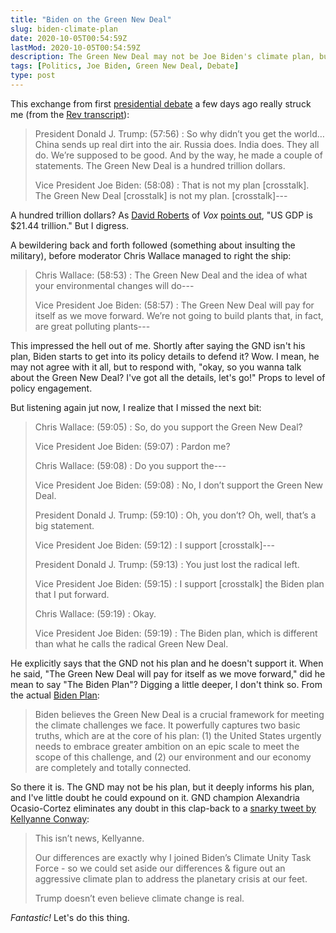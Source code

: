```yaml
---
title: "Biden on the Green New Deal"
slug: biden-climate-plan
date: 2020-10-05T00:54:59Z
lastMod: 2020-10-05T00:54:59Z
description: The Green New Deal may not be Joe Biden's climate plan, but you better believe he knows it deeply and could dive deep into the details.
tags: [Politics, Joe Biden, Green New Deal, Debate]
type: post
---
```


This exchange from first [presidential debate] a few days ago really struck me
(from the [Rev transcript]):

> President Donald J. Trump: (57:56)
> : So why didn’t you get the world… China sends up real dirt into the air.
> Russia does. India does. They all do. We’re supposed to be good. And by the
> way, he made a couple of statements. The Green New Deal is a hundred trillion
> dollars.
>
> Vice President Joe Biden: (58:08)
> : That is not my plan [crosstalk]. The Green New Deal [crosstalk] is not my
> plan. [crosstalk]---

A hundred trillion dollars? As [David Roberts] of *Vox* [points out], "US GDP is
$21.44 trillion." But I digress. 

A bewildering back and forth followed (something about insulting the military),
before moderator Chris Wallace managed to right the ship:

> Chris Wallace: (58:53)
> : The Green New Deal and the idea of what your environmental changes will
> do---
>
> Vice President Joe Biden: (58:57)
> : The Green New Deal will pay for itself as we move forward. We’re not going
> to build plants that, in fact, are great polluting plants---

This impressed the hell out of me. Shortly after saying the GND isn't his plan,
Biden starts to get into its policy details to defend it? Wow. I mean, he may
not agree with it all, but to respond with, "okay, so you wanna talk about the
Green New Deal? I've got all the details, let's go!" Props to level of policy
engagement.

But listening again jut now, I realize that I missed the next bit:

> Chris Wallace: (59:05)
> : So, do you support the Green New Deal?
>
> Vice President Joe Biden: (59:07)
> : Pardon me?
>
> Chris Wallace: (59:08)
> : Do you support the---
>
> Vice President Joe Biden: (59:08)
> : No, I don’t support the Green New Deal.
>
> President Donald J. Trump: (59:10)
> : Oh, you don’t? Oh, well, that’s a big statement.
>
> Vice President Joe Biden: (59:12)
> : I support [crosstalk]---
>
> President Donald J. Trump: (59:13)
> : You just lost the radical left.
>
> Vice President Joe Biden: (59:15)
> : I support [crosstalk] the Biden plan that I put forward.
>
> Chris Wallace: (59:19)
> : Okay.
>
> Vice President Joe Biden: (59:19)
> : The Biden plan, which is different than what he calls the radical Green New
> Deal.

He explicitly says that the GND not his plan and he doesn't support it. When he
said, "The Green New Deal will pay for itself as we move forward," did he mean
to say "The Biden Plan"? Digging a little deeper, I don't think so.  From the
actual [Biden Plan]:

> Biden believes the Green New Deal is a crucial framework for meeting the
> climate challenges we face. It powerfully captures two basic truths, which are
> at the core of his plan: (1) the United States urgently needs to embrace
> greater ambition on an epic scale to meet the scope of this challenge, and (2)
> our environment and our economy are completely and totally connected.

So there it is. The GND may not be his plan, but it deeply informs his plan, and
I've little doubt he could expound on it. GND champion Alexandria Ocasio-Cortez
eliminates any doubt in this clap-back to a [snarky tweet by Kellyanne Conway]:

> This isn’t news, Kellyanne.
>
> Our differences are exactly why I joined Biden’s Climate Unity Task Force - so
> we could set aside our differences & figure out an aggressive climate plan to
> address the planetary crisis at our feet.
>
> Trump doesn’t even believe climate change is real.

*Fantastic!* Let's do this thing.

  [presidential debate]:
    https://en.wikipedia.org/wiki/2020_United_States_presidential_debates
    "Wikipedia: “2020 United States presidential debates”"
  [Rev transcript]:
    https://www.rev.com/blog/transcripts/donald-trump-joe-biden-1st-presidential-debate-transcript-2020
    "Donald Trump & Joe Biden 1st Presidential Debate Transcript 2020"
  [David Roberts]:
    https://www.vox.com/authors/david-roberts
  [points out]: https://twitter.com/drvox/status/1311876351360552961
  [Biden Plan]: https://joebiden.com/climate-plan/
    "The Biden Plan for a Clean Energy Revolution and Environmental Justice"
  [snarky tweet by Kellyanne Conway]:
    https://twitter.com/KellyannePolls/status/1311130638754381824
  [contextualizes things]:
    https://twitter.com/AOC/status/1311133187251359744
